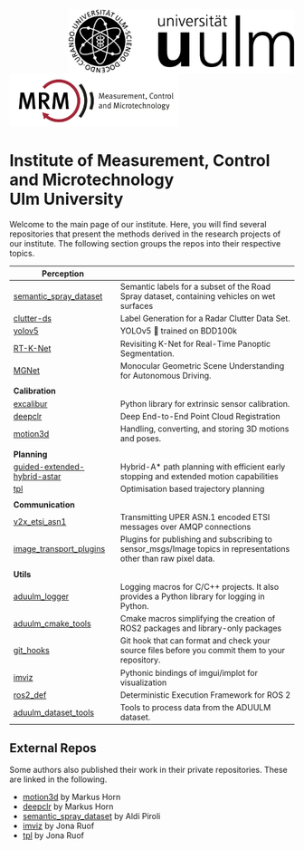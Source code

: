 <img align="right" src="https://github.com/uulm-mrm/.github/blob/main/imgs/Logo_uulm_Vorlage_100mm_schwarz_white.png" width="400">
<img src="https://github.com/uulm-mrm/.github/blob/main/imgs/Logo_MRM_Text-breit-en_white.png" width="300">

# Institute of Measurement, Control and Microtechnology <br>Ulm University
Welcome to the main page of our institute. Here, you will find several repositories that present the methods derived in the research projects of our institute.
The following section groups the repos into their respective topics.

|  Perception |   |
|---|---|
|  [semantic_spray_dataset](https://github.com/aldipiroli/semantic_spray_dataset) | Semantic labels for a subset of the Road Spray dataset, containing vehicles on wet surfaces  |
|  [clutter-ds](https://github.com/uulm-mrm/clutter-ds) | Label Generation for a Radar Clutter Data Set. |
| [yolov5](https://github.com/uulm-mrm/yolov5) | YOLOv5 🚀 trained on BDD100k |
|  [RT-K-Net](https://github.com/uulm-mrm/RT-K-Net)| Revisiting K-Net for Real-Time Panoptic Segmentation. |
| [MGNet](https://github.com/uulm-mrm/MGNet) | Monocular Geometric Scene Understanding for Autonomous Driving. |
|  |  |
|  **Calibration** |   |
|  [excalibur](https://github.com/uulm-mrm/excalibur)| Python library for extrinsic sensor calibration.  |
| [deepclr](https://github.com/mhorn11/deepclr) | Deep End-to-End Point Cloud Registration   |
|  [motion3d](https://github.com/mhorn11/motion3d)| Handling, converting, and storing 3D motions and poses.  |
|  |  |
|  **Planning** |  |
|   [guided-extended-hybrid-astar](https://github.com/uulm-mrm/guided-extended-hybrid-astar) |  Hybrid-A* path planning with efficient early stopping and extended motion capabilities   |
|  [tpl](https://github.com/joruof/tpl) | Optimisation based trajectory planning |
|  |  |
| **Communication** |  |
| [v2x_etsi_asn1](https://github.com/uulm-mrm/v2x_etsi_asn1) |  Transmitting UPER ASN.1 encoded ETSI messages over AMQP connections  |
| [image_transport_plugins](https://github.com/uulm-mrm/image_transport_plugins) | Plugins for publishing and subscribing to sensor_msgs/Image topics in representations other than raw pixel data.   |
|  |  |
| **Utils**  |   |
| [aduulm_logger](https://github.com/uulm-mrm/aduulm_logger) |  Logging macros for C/C++ projects. It also provides a Python library for logging in Python. |
| [aduulm_cmake_tools](https://github.com/uulm-mrm/aduulm_cmake_tools) | Cmake macros simplifying the creation of ROS2 packages and library-only packages  |
| [git_hooks](https://github.com/uulm-mrm/git_hooks) |  Git hook that can format and check your source files before you commit them to your repository. |
| [imviz](https://github.com/joruof/imviz)| Pythonic bindings of imgui/implot for visualization   |
| [ros2_def](https://github.com/uulm-mrm/ros2_def) |  Deterministic Execution Framework for ROS 2  |
| [aduulm_dataset_tools](https://github.com/uulm-mrm/aduulm_dataset_tools) | Tools to process data from the ADUULM dataset. |


## External Repos
Some authors also published their work in their private repositories. These are linked in the following.  
* [motion3d](https://github.com/mhorn11/motion3d) by Markus Horn
* [deepclr](https://github.com/mhorn11/deepclr) by Markus Horn
* [semantic_spray_dataset](https://github.com/aldipiroli/semantic_spray_dataset) by Aldi Piroli
* [imviz](https://github.com/joruof/imviz) by Jona Ruof
* [tpl](https://github.com/joruof/tpl) by Jona Ruof
